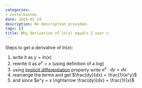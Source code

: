 ```yaml
---
categories:
- zettelkasten
date: 2025-02-14
description: No description provided.
tags: []
title: Why derivative of ln(x) equals 1 over x
---
```


Steps to get a derivative of $ln(x)$:

1. write it as $y = ln(x)$
2. rewrite it as $e^y = x$ (using definition of a $log$)
3. using [Implicit differentiation](Implicit%20differentiation.md) property write $e^y\cdot dy = dx$ 
4. rearrange the terms and get $\frac{dy}{dx} = \frac{1}{e^y}$
5. and since $e^y = x \rightarrow \frac{dy}{dx} = \frac{1}{x}$
